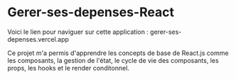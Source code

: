 # Gerer-ses-depenses-React

Voici le lien pour naviguer sur cette application : gerer-ses-depenses.vercel.app

Ce projet m'a permis d'apprendre les concepts de base de React.js comme les composants, la gestion de l'état, le cycle de vie des composants, les props, les hooks et le render conditonnel. 
